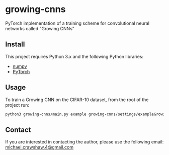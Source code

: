 # growing-cnns
PyTorch implementation of a training scheme for convolutional neural networks called "Growing CNNs"

## Install
This project requires Python 3.x and the following Python libraries:

- [numpy](http://www.numpy.org/)
- [PyTorch](https://www.pytorch.org/) 

## Usage

To train a Growing CNN on the CIFAR-10 dataset, from the root of the project run:
```bash
python3 growing-cnns/main.py example growing-cnns/settings/exampleGrowingSettings.json
```

## Contact
If you are interested in contacting the author, please use the following email: michael.crawshaw.4@gmail.com
